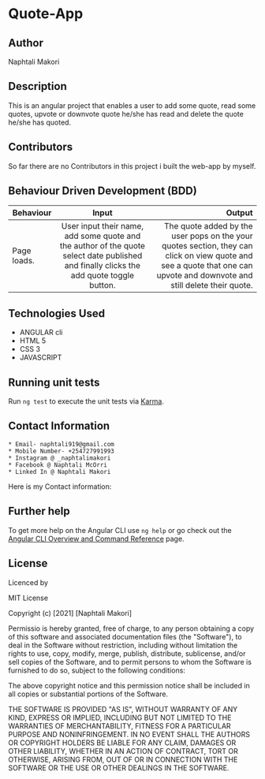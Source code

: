 # Quote-App
## Author
Naphtali Makori

## Description

This is an angular project that enables a user to add some quote, read some quotes, upvote or downvote quote he/she has read and delete the quote he/she has quoted.

## Contributors

So far there are no Contributors in this project i built the web-app by myself.

## Behaviour Driven Development (BDD)
|Behaviour 	           |    Input 	                 |       Output          |
|----------------------------------------------|:-----------------------------------:|-----------------------------:|       
|Page loads.                         |   User input their name, add some quote and the author of the quote select date published and finally clicks the add quote toggle button.                   |The quote added by the user pops on the your quotes section, they can click on view quote and see a quote that one can upvote and downvote and still delete their quote.     |                       |



## Technologies Used

* ANGULAR cli
* HTML 5
* CSS 3
* JAVASCRIPT

## Running unit tests

Run `ng test` to execute the unit tests via [Karma](https://karma-runner.github.io).

## Contact Information

    * Email- naphtali919@gmail.com
    * Mobile Number- +254727991993
    * Instagram @ _naphtalimakori
    * Facebook @ Naphtali McOrri
    * Linked In @ Naphtali Makori

Here is my Contact information:
## Further help

To get more help on the Angular CLI use `ng help` or go check out the [Angular CLI Overview and Command Reference](https://angular.io/cli) page.

## License

Licenced by

MIT License

Copyright (c) [2021] [Naphtali Makori]

Permissio is hereby granted, free of charge, to any person obtaining a copy of this software and associated documentation files (the "Software"), to deal in the Software without restriction, including without limitation the rights to use, copy, modify, merge, publish, distribute, sublicense, and/or sell copies of the Software, and to permit persons to whom the Software is furnished to do so, subject to the following conditions:

The above copyright notice and this permission notice shall be included in all copies or substantial portions of the Software.

THE SOFTWARE IS PROVIDED "AS IS", WITHOUT WARRANTY OF ANY KIND, EXPRESS OR IMPLIED, INCLUDING BUT NOT LIMITED TO THE WARRANTIES OF MERCHANTABILITY, FITNESS FOR A PARTICULAR PURPOSE AND NONINFRINGEMENT. IN NO EVENT SHALL THE AUTHORS OR COPYRIGHT HOLDERS BE LIABLE FOR ANY CLAIM, DAMAGES OR OTHER LIABILITY, WHETHER IN AN ACTION OF CONTRACT, TORT OR OTHERWISE, ARISING FROM, OUT OF OR IN CONNECTION WITH THE SOFTWARE OR THE USE OR OTHER DEALINGS IN THE SOFTWARE.
